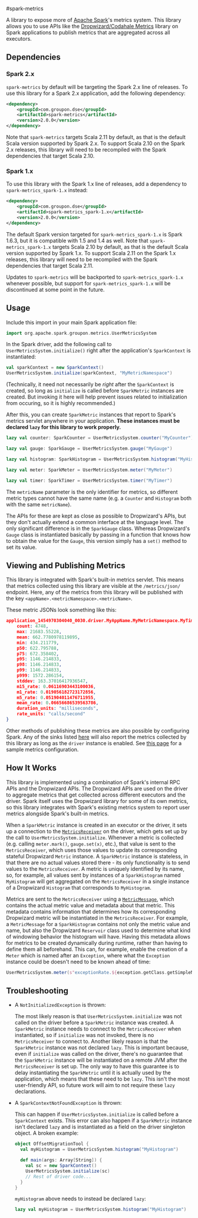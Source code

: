 #spark-metrics

A library to expose more of [Apache Spark](http://spark.apache.org/)'s metrics system. This library allows you to use APIs like the [Dropwizard/Codahale Metrics](http://metrics.dropwizard.io/3.1.0/) library on Spark applications to publish metrics that are aggregated across all executors.

## Dependencies

### Spark 2.x
`spark-metrics` by default will be targeting the Spark 2.x line of releases. To use this library for a Spark 2.x application, add the following dependency:

```xml
<dependency>
    <groupId>com.groupon.dse</groupId>
    <artifactId>spark-metrics</artifactId>
    <version>2.0.0</version>
</dependency>
```

Note that `spark-metrics` targets Scala 2.11 by default, as that is the default Scala version supported by Spark 2.x. To support Scala 2.10 on the Spark 2.x releases, this library will need to be recompiled with the Spark dependencies that target Scala 2.10.

### Spark 1.x
To use this library with the Spark 1.x line of releases, add a dependency to `spark-metrics_spark-1.x` instead:

```xml
<dependency>
    <groupId>com.groupon.dse</groupId>
    <artifactId>spark-metrics_spark-1.x</artifactId>
    <version>2.0.0</version>
</dependency>
```

The default Spark version targeted for `spark-metrics_spark-1.x` is Spark 1.6.3, but it is compatible with 1.5 and 1.4 as well. Note that `spark-metrics_spark-1.x` targets Scala 2.10 by default, as that is the default Scala version supported by Spark 1.x. To support Scala 2.11 on the Spark 1.x releases, this library will need to be recompiled with the Spark dependencies that target Scala 2.11.

Updates to `spark-metrics` will be backported to `spark-metrics_spark-1.x` whenever possible, but support for `spark-metrics_spark-1.x` will be discontinued at some point in the future.

## Usage
Include this import in your main Spark application file:
```scala
import org.apache.spark.groupon.metrics.UserMetricsSystem
```

In the Spark driver, add the following call to `UserMetricsSystem.initialize()` right after the application's `SparkContext` is instantiated:
```scala
val sparkContext = new SparkContext()
UserMetricsSystem.initialize(sparkContext, "MyMetricNamespace")
```

(Technically, it need not necessarily be *right* after the `SparkContext` is created, so long as `initialize` is called before `SparkMetric` instances are created. But invoking it here will help prevent issues related to initialization from occuring, so it is highly recommended.)

After this, you can create `SparkMetric` instances that report to Spark's metrics servlet anywhere in your application. **These instances must be declared `lazy` for this library to work properly.**
```scala
lazy val counter: SparkCounter = UserMetricsSystem.counter("MyCounter")

lazy val gauge: SparkGauge = UserMetricsSystem.gauge("MyGauge")

lazy val histogram: SparkHistogram = UserMetricsSystem.histogram("MyHistogram")

lazy val meter: SparkMeter = UserMetricsSystem.meter("MyMeter")

lazy val timer: SparkTimer = UserMetricsSystem.timer("MyTimer")
```

The `metricName` parameter is the only identifier for metrics, so different metric types cannot have the same name (e.g. a `Counter` and `Histogram` both with the same `metricName`).

The APIs for these are kept as close as possible to Dropwizard's APIs, but they don't actually extend a common interface at the language level. The only significant difference is in the `SparkGauge` class. Whereas Dropwizard's `Gauge` class is instantiated basically by passing in a function that knows how to obtain the value for the `Gauge`, this version simply has a `set()` method to set its value.


## Viewing and Publishing Metrics
This library is integrated with Spark's built-in metrics servlet. This means that metrics collected using this library are visible at the `/metrics/json/` endpoint. Here, any of the metrics from this library will be published with the key `<appName>.<metricNamespace>.<metricName>`.

These metric JSONs look something like this:
```json
application_1454970304040_0030.driver.MyAppName.MyMetricNamespace.MyTimer: {
    count: 4748,
    max: 21683.55228,
    mean: 662.7780978119895,
    min: 434.211779,
    p50: 622.795788,
    p75: 672.358402,
    p95: 1146.214833,
    p98: 1146.214833,
    p99: 1146.214833,
    p999: 1572.286154,
    stddev: 163.37016417936547,
    m15_rate: 0.06116903443100036,
    m1_rate: 0.019056182723172856,
    m5_rate: 0.051904011476711955,
    mean_rate: 0.06656686539563786,
    duration_units: "milliseconds",
    rate_units: "calls/second"
}
```

Other methods of publishing these metrics are also possible by configuring Spark. Any of the sinks listed [here](http://spark.apache.org/docs/latest/monitoring.html#metrics) will also report the metrics collected by this library as long as the `driver` instance is enabled. See [this page](https://github.com/apache/spark/blob/master/conf/metrics.properties.template) for a sample metrics configuration.


## How It Works
This library is implemented using a combination of Spark's internal RPC APIs and the Dropwizard APIs. The Dropwizard APIs are used on the driver to aggregate metrics that get collected across different executors and the driver. Spark itself uses the Dropwizard library for some of its own metrics, so this library integrates with Spark's existing metrics system to report user metrics alongside Spark's built-in metrics.

When a `SparkMetric` instance is created in an executor or the driver, it sets up a connection to the [`MetricsReceiver`](src/main/scala/org/apache/spark/groupon/metrics/MetricsReceiver.scala) on the driver, which gets set up by the call to `UserMetricsSystem.initialize`. Whenever a metric is collected (e.g. calling `meter.mark()`, `gauge.set(x)`, etc.), that value is sent to the `MetricsReceiver`, which uses those values to update its corresponding stateful Dropwizard `Metric` instance. A `SparkMetric` instance is stateless, in that there are no actual values stored there - its only functionality is to send values to the `MetricsReceiver`. A metric is uniquely identified by its name, so, for example, all values sent by instances of a `SparkHistogram` named `MyHistogram` will get aggregated on the `MetricsReceiver` in a single instance of a Dropwizard `Histogram` that corresponds to `MyHistogram`.

Metrics are sent to the `MetricsReceiver` using a [`MetricMessage`](src/main/scala/org/apache/spark/groupon/metrics/MetricMessage.scala), which contains the actual metric value and metadata about that metric. This metadata contains information that determines how its corresponding Dropwizard metric will be instantiated in the `MetricsReceiver`. For example, a `MetricMessage` for a `SparkHistogram` contains not only the metric value and name, but also the Dropwizard `Reservoir` class used to determine what kind of windowing behavior the histogram will have. Having this metadata allows for metrics to be created dynamically during runtime, rather than having to define them all beforehand. This can, for example, enable the creation of a `Meter` which is named after an `Exception`, where what the `Exception` instance could be doesn't need to be known ahead of time:
```scala
UserMetricsSystem.meter(s"exceptionRate.${exception.getClass.getSimpleName}")
```


## Troubleshooting
* A `NotInitializedException` is thrown:

  The most likely reason is that `UserMetricsSystem.initialize` was not called on the driver before a `SparkMetric` instance was created. A `SparkMetric` instance needs to connect to the `MetricsReceiver` when instantiated, so if `initialize` was not invoked, there is no `MetricsReceiver` to connect to. Another likely reason is that the `SparkMetric` instance was not declared `lazy`. This is important because, even if `initialize` was called on the driver, there's no guarantee that the `SparkMetric` instance will be instantiated on a remote JVM after the `MetricsReceiver` is set up. The only way to have this guarantee is to delay instantiating the `SparkMetric` until it is actually used by the application, which means that these need to be `lazy`. This isn't the most user-friendly API, so future work will aim to not require these `lazy` declarations.

* A `SparkContextNotFoundException` is thrown:

  This can happen if `UserMetricsSystem.initialize` is called before a `SparkContext` exists. This error can also happen if a `SparkMetric` instance isn't declared `lazy` and is instantiated as a field on the driver singleton object. A broken example:
  ```scala
  object OffsetMigrationTool {
    val myHistogram = UserMetricsSystem.histogram("MyHistogram")

    def main(args: Array[String]) {
      val sc = new SparkContext()
      UserMetricsSystem.initialize(sc)
      // Rest of driver code...
    }
  }
  ```

  `myHistogram` above needs to instead be declared `lazy`:
  ```scala
  lazy val myHistogram = UserMetricsSystem.histogram("MyHistogram")
  ```

